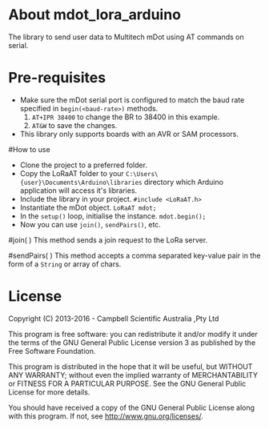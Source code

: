 # About mdot_lora_arduino
The library to send user data to Multitech mDot using AT commands on serial. 

# Pre-requisites
- Make sure the mDot serial port is configured to match the baud rate specified in `begin(<baud-rate>)` methods.
  1. `AT+IPR 38400` to change the BR to 38400 in this example.
  2. `AT&W` to save the changes.
- This library only supports boards with an AVR or SAM processors.

#How to use
- Clone the project to a preferred folder.
- Copy the LoRaAT folder to your `C:\Users\{user}\Documents\Arduino\libraries` directory which Arduino application will access it's libraries.
- Include the library in your project. `#include <LoRaAT.h>`
- Instantiate the mDot object. `LoRaAT mdot;`
- In the `setup()` loop, initialise the instance. `mdot.begin();`
- Now you can use `join()`, `sendPairs()`, etc.

#join( )
This method sends a join request to the LoRa server.

#sendPairs( )
This method accepts a comma separated key-value pair in the form of a `String` or array of chars.


License
=======

Copyright (C) 2013-2016 - Campbell Scientific Australia ,Pty Ltd

This program is free software: you can redistribute it and/or modify
it under the terms of the GNU General Public License version 3 as 
published by the Free Software Foundation.

This program is distributed in the hope that it will be useful,
but WITHOUT ANY WARRANTY; without even the implied warranty of
MERCHANTABILITY or FITNESS FOR A PARTICULAR PURPOSE.  See the
GNU General Public License for more details.

You should have received a copy of the GNU General Public License
along with this program. If not, see <http://www.gnu.org/licenses/>.
